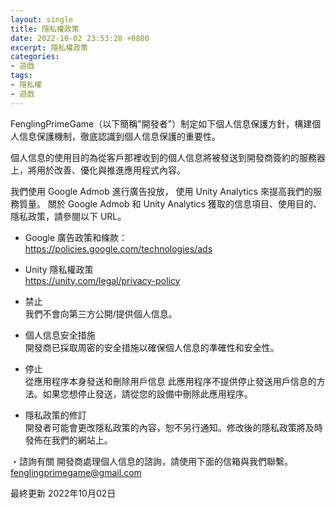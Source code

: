 ```yaml
---
layout: single
title: 隱私權政策
date: 2022-10-02 23:53:28 +0800
excerpt: 隱私權政策
categories:
- 遊戲
tags:
- 隱私權
- 遊戲
---
```


FenglingPrimeGame（以下簡稱"開發者"）制定如下個人信息保護方針，構建個人信息保護機制，徹底認識到個人信息保護的重要性。

個人信息的使用目的為從客戶那裡收到的個人信息將被發送到開發商簽約的服務器上，將用於改善、優化與推進應用程式內容。

我們使用 Google Admob 進行廣告投放，
使用 Unity Analytics 來提高我們的服務質量。
關於 Google Admob 和 Unity Analytics 獲取的信息項目、使用目的、隱私政策，請參閱以下 URL。

* Google 廣告政策和條款：  
https://policies.google.com/technologies/ads
* Unity 隱私權政策  
https://unity.com/legal/privacy-policy

* 禁止  
我們不會向第三方公開/提供個人信息。

* 個人信息安全措施  
開發商已採取周密的安全措施以確保個人信息的準確性和安全性。

* 停止  
從應用程序本身發送和刪除用戶信息
此應用程序不提供停止發送用戶信息的方法。如果您想停止發送，請從您的設備中刪除此應用程序。

* 隱私政策的修訂  
開發者可能會更改隱私政策的內容，恕不另行通知。修改後的隱私政策將及時發佈在我們的網站上。

・諮詢有關
開發商處理個人信息的諮詢，請使用下面的信箱與我們聯繫。
fenglingprimegame@gmail.com

最終更新 2022年10月02日